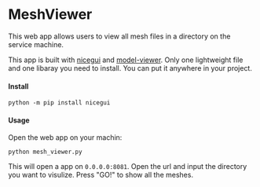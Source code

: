 # MeshViewer
This web app allows users to view all mesh files in a directory on the service machine.

This app is built with [nicegui](https://nicegui.io/) and [model-viewer](https://github.com/google/model-viewer). Only one lightweight file and one libaray you need to install. You can put it anywhere in your project.

#### Install
```
python -m pip install nicegui
```
#### Usage
Open the web app on your machin:
```
python mesh_viewer.py
```
This will open a app on `0.0.0.0:8081`. Open the url and input the directory you want to visulize. Press "GO!" to show all the meshes. 
